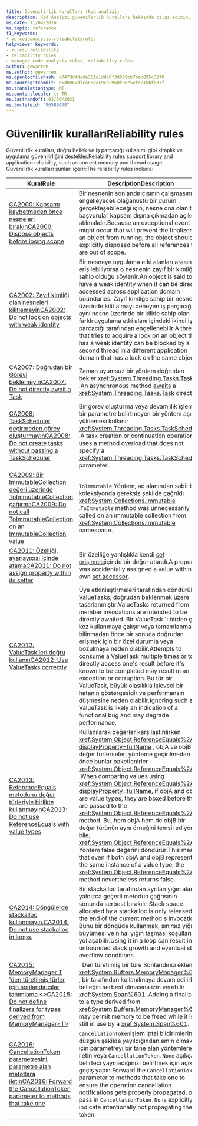 ```yaml
---
title: Güvenilirlik kuralları (kod analizi)
description: Kod Analizi güvenilirlik kuralları hakkında bilgi edinin.
ms.date: 11/04/2016
ms.topic: reference
f1_keywords:
- vs.codeanalysis.reliabilityrules
helpviewer_keywords:
- rules, reliability
- reliability rules
- managed code analysis rules, reliability rules
author: gewarren
ms.author: gewarren
ms.openlocfilehash: a747dd4dcda351a1ddb0f3d069bb7bac895c32f8
ms.sourcegitcommit: 05d0087dfca85aac9ca2960f86c5efd218bf833f
ms.translationtype: MT
ms.contentlocale: tr-TR
ms.lasthandoff: 03/30/2021
ms.locfileid: "96589438"
---
```

# <a name="reliability-rules"></a><span data-ttu-id="63302-103">Güvenilirlik kuralları</span><span class="sxs-lookup"><span data-stu-id="63302-103">Reliability rules</span></span>

<span data-ttu-id="63302-104">Güvenilirlik kuralları, doğru bellek ve iş parçacığı kullanımı gibi kitaplık ve uygulama güvenilirliğini destekler.</span><span class="sxs-lookup"><span data-stu-id="63302-104">Reliability rules support library and application reliability, such as correct memory and thread usage.</span></span> <span data-ttu-id="63302-105">Güvenilirlik kuralları şunları içerir:</span><span class="sxs-lookup"><span data-stu-id="63302-105">The reliability rules include:</span></span>

|<span data-ttu-id="63302-106">Kural</span><span class="sxs-lookup"><span data-stu-id="63302-106">Rule</span></span>|<span data-ttu-id="63302-107">Description</span><span class="sxs-lookup"><span data-stu-id="63302-107">Description</span></span>|
|----------|-----------------|
|[<span data-ttu-id="63302-108">CA2000: Kapsamı kaybetmeden önce nesneleri bırakın</span><span class="sxs-lookup"><span data-stu-id="63302-108">CA2000: Dispose objects before losing scope</span></span>](ca2000.md)|<span data-ttu-id="63302-109">Bir nesnenin sonlandırıcısının çalışmasını engelleyecek olağanüstü bir durum gerçekleşebileceği için, nesne ona olan tüm başvurular kapsam dışına çıkmadan açıkça atılmalıdır.</span><span class="sxs-lookup"><span data-stu-id="63302-109">Because an exceptional event might occur that will prevent the finalizer of an object from running, the object should be explicitly disposed before all references to it are out of scope.</span></span>|
|[<span data-ttu-id="63302-110">CA2002: Zayıf kimliği olan nesneleri kilitlemeyin</span><span class="sxs-lookup"><span data-stu-id="63302-110">CA2002: Do not lock on objects with weak identity</span></span>](ca2002.md)|<span data-ttu-id="63302-111">Bir nesneye uygulama etki alanları arasından erişilebiliyorsa o nesnenin zayıf bir kimliğe sahip olduğu söylenir.</span><span class="sxs-lookup"><span data-stu-id="63302-111">An object is said to have a weak identity when it can be directly accessed across application domain boundaries.</span></span> <span data-ttu-id="63302-112">Zayıf kimliğe sahip bir nesne üzerinde kilit almayı deneyen iş parçacığı aynı nesne üzerinde bir kilide sahip olan farklı uygulama etki alanı içindeki ikinci iş parçacığı tarafından engellenebilir.</span><span class="sxs-lookup"><span data-stu-id="63302-112">A thread that tries to acquire a lock on an object that has a weak identity can be blocked by a second thread in a different application domain that has a lock on the same object.</span></span>|
|[<span data-ttu-id="63302-113">CA2007: Doğrudan bir Görevi beklemeyin</span><span class="sxs-lookup"><span data-stu-id="63302-113">CA2007: Do not directly await a Task</span></span>](ca2007.md)|<span data-ttu-id="63302-114">Zaman uyumsuz bir [](../../../csharp/language-reference/operators/await.md) yöntem doğrudan bekler <xref:System.Threading.Tasks.Task> .</span><span class="sxs-lookup"><span data-stu-id="63302-114">An asynchronous method [awaits](../../../csharp/language-reference/operators/await.md) a <xref:System.Threading.Tasks.Task> directly.</span></span>|
|[<span data-ttu-id="63302-115">CA2008: TaskScheduler geçirmeden görev oluşturmayın</span><span class="sxs-lookup"><span data-stu-id="63302-115">CA2008: Do not create tasks without passing a TaskScheduler</span></span>](ca2008.md)|<span data-ttu-id="63302-116">Bir görev oluşturma veya devamlılık işlemi, bir parametre belirtmeyen bir yöntem aşırı yüklemesi kullanır <xref:System.Threading.Tasks.TaskScheduler> .</span><span class="sxs-lookup"><span data-stu-id="63302-116">A task creation or continuation operation uses a method overload that does not specify a <xref:System.Threading.Tasks.TaskScheduler> parameter.</span></span>|
|[<span data-ttu-id="63302-117">CA2009: Bir ImmutableCollection değeri üzerinde ToImmutableCollection çağırma</span><span class="sxs-lookup"><span data-stu-id="63302-117">CA2009: Do not call ToImmutableCollection on an ImmutableCollection value</span></span>](ca2009.md)|<span data-ttu-id="63302-118">`ToImmutable` Yöntem, ad alanından sabit bir koleksiyonda gereksiz şekilde çağrıldı <xref:System.Collections.Immutable> .</span><span class="sxs-lookup"><span data-stu-id="63302-118">`ToImmutable` method was unnecessarily called on an immutable collection from <xref:System.Collections.Immutable> namespace.</span></span>|
|[<span data-ttu-id="63302-119">CA2011: Özelliği, ayarlayıcısı içinde atama</span><span class="sxs-lookup"><span data-stu-id="63302-119">CA2011: Do not assign property within its setter</span></span>](ca2011.md) | <span data-ttu-id="63302-120">Bir özelliğe yanlışlıkla kendi [set erişimcisi](../../../csharp/programming-guide/classes-and-structs/using-properties.md#the-set-accessor)içinde bir değer atandı.</span><span class="sxs-lookup"><span data-stu-id="63302-120">A property was accidentally assigned a value within its own [set accessor](../../../csharp/programming-guide/classes-and-structs/using-properties.md#the-set-accessor).</span></span> |
|[<span data-ttu-id="63302-121">CA2012: ValueTask’leri doğru kullanın</span><span class="sxs-lookup"><span data-stu-id="63302-121">CA2012: Use ValueTasks correctly</span></span>](ca2012.md) | <span data-ttu-id="63302-122">Üye etkinleştirmeleri tarafından döndürülen ValueTasks, doğrudan beklenmek üzere tasarlanmıştır.</span><span class="sxs-lookup"><span data-stu-id="63302-122">ValueTasks returned from member invocations are intended to be directly awaited.</span></span>  <span data-ttu-id="63302-123">Bir ValueTask 'ı birden çok kez kullanmaya çalışır veya tamamlanması bilinmadan önce bir sonuca doğrudan erişmek için bir özel durumla veya bozulmaya neden olabilir.</span><span class="sxs-lookup"><span data-stu-id="63302-123">Attempts to consume a ValueTask multiple times or to directly access one's result before it's known to be completed may result in an exception or corruption.</span></span>  <span data-ttu-id="63302-124">Bu tür bir ValueTask, büyük olasılıkla işlevsel bir hatanın göstergesidir ve performansın düşmesine neden olabilir.</span><span class="sxs-lookup"><span data-stu-id="63302-124">Ignoring such a ValueTask is likely an indication of a functional bug and may degrade performance.</span></span> |
|[<span data-ttu-id="63302-125">CA2013: ReferenceEquals metodunu değer türleriyle birlikte kullanmayın</span><span class="sxs-lookup"><span data-stu-id="63302-125">CA2013: Do not use ReferenceEquals with value types</span></span>](ca2013.md) | <span data-ttu-id="63302-126">Kullanılarak değerler karşılaştırılırken <xref:System.Object.ReferenceEquals%2A?displayProperty=fullName> , objA ve objB değer türlerseler, yönteme geçirilmeden önce bunlar paketlenirler <xref:System.Object.ReferenceEquals%2A> .</span><span class="sxs-lookup"><span data-stu-id="63302-126">When comparing values using <xref:System.Object.ReferenceEquals%2A?displayProperty=fullName>, if objA and objB are value types, they are boxed before they are passed to the <xref:System.Object.ReferenceEquals%2A> method.</span></span> <span data-ttu-id="63302-127">Bu, hem objA hem de objB bir değer türünün aynı örneğini temsil ediyorsa bile, <xref:System.Object.ReferenceEquals%2A> Yöntem false değerini döndürür.</span><span class="sxs-lookup"><span data-stu-id="63302-127">This means that even if both objA and objB represent the same instance of a value type, the <xref:System.Object.ReferenceEquals%2A> method nevertheless returns false.</span></span> |
|[<span data-ttu-id="63302-128">CA2014: Döngülerde stackalloc kullanmayın.</span><span class="sxs-lookup"><span data-stu-id="63302-128">CA2014: Do not use stackalloc in loops.</span></span>](ca2014.md) | <span data-ttu-id="63302-129">Bir stackalloc tarafından ayrılan yığın alanı yalnızca geçerli metodun çağrısının sonunda serbest bırakılır.</span><span class="sxs-lookup"><span data-stu-id="63302-129">Stack space allocated by a stackalloc is only released at the end of the current method's invocation.</span></span>  <span data-ttu-id="63302-130">Bunu bir döngüde kullanmak, sınırsız yığın büyümesi ve nihai yığın taşması koşullarına yol açabilir.</span><span class="sxs-lookup"><span data-stu-id="63302-130">Using it in a loop can result in unbounded stack growth and eventual stack overflow conditions.</span></span> |
|[<span data-ttu-id="63302-131">CA2015: MemoryManager T 'den türetilmiş türler için sonlandırıcılar tanımlama &lt;&gt;</span><span class="sxs-lookup"><span data-stu-id="63302-131">CA2015: Do not define finalizers for types derived from MemoryManager&lt;T&gt;</span></span>](ca2015.md) | <span data-ttu-id="63302-132">' Dan türetilmiş bir türe Sonlandırıcı eklemek <xref:System.Buffers.MemoryManager%601> , bir tarafından kullanılmaya devam edilirken belleğin serbest olmasına izin verebilir <xref:System.Span%601> .</span><span class="sxs-lookup"><span data-stu-id="63302-132">Adding a finalizer to a type derived from <xref:System.Buffers.MemoryManager%601> may permit memory to be freed while it is still in use by a <xref:System.Span%601>.</span></span> |
|[<span data-ttu-id="63302-133">CA2016: CancellationToken parametresini, parametre alan metotlara iletin</span><span class="sxs-lookup"><span data-stu-id="63302-133">CA2016: Forward the CancellationToken parameter to methods that take one</span></span>](ca2016.md) | <span data-ttu-id="63302-134">`CancellationToken`İşlem iptal bildirimlerinin düzgün şekilde yayıldığından emin olmak için parametreyi bir tane alan yöntemlere iletin veya `CancellationToken.None` açıkça belirteci yaymadığınızı belirtmek için açıkça geçiş yapın.</span><span class="sxs-lookup"><span data-stu-id="63302-134">Forward the `CancellationToken` parameter to methods that take one to ensure the operation cancellation notifications gets properly propagated, or pass in `CancellationToken.None` explicitly to indicate intentionally not propagating the token.</span></span> |
